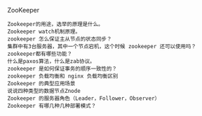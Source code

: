 ZooKeeper

    Zookeeper的用途，选举的原理是什么。
    Zookeeper watch机制原理。
    zookeeper 怎么保证主从节点的状态同步？
    集群中有3台服务器，其中一个节点宕机，这个时候 zookeeper 还可以使用吗？
    zookeeper都有哪些功能？
    什么是paxos算法，什么是zab协议。
    zookeeper 是如何保证事务的顺序一致性的？
    zookeeper 负载均衡和 nginx 负载均衡区别
    Zookeeper 的典型应用场景
    说说四种类型的数据节点Znode
    Zookeeper 的服务器角色（Leader，Follower，Observer）
    Zookeeper 有哪几种几种部署模式？